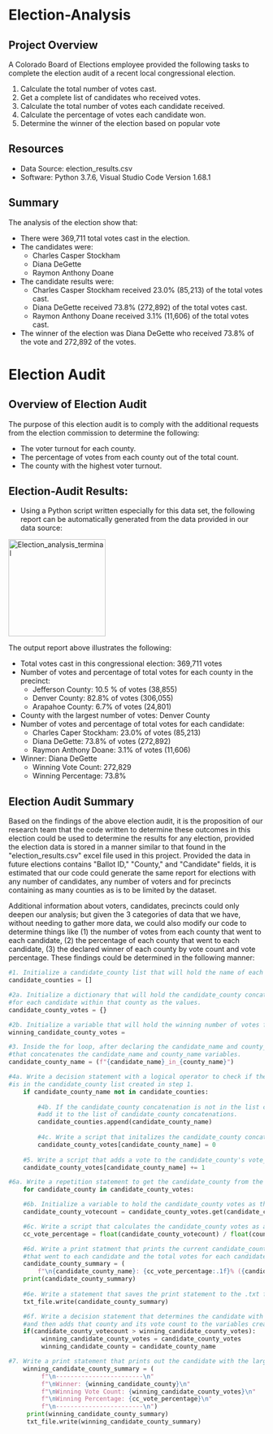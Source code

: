 # Election-Analysis

## Project Overview
A Colorado Board of Elections employee provided the following tasks to complete the election audit of a recent local congressional election.

1. Calculate the total number of votes cast.
2. Get a complete list of candidates who received votes.
3. Calculate the total number of votes each candidate received.
4. Calculate the percentage of votes each candidate won.
5. Determine the winner of the election based on popular vote

## Resources
- Data Source: election_results.csv
- Software: Python 3.7.6, Visual Studio Code Version 1.68.1

## Summary
The analysis of the election show that:
- There were 369,711 total votes cast in the election.
- The candidates were: 
  * Charles Casper Stockham
  * Diana DeGette
  * Raymon Anthony Doane 
- The candidate results were:
  * Charles Casper Stockham received 23.0% (85,213) of the total votes cast.
  * Diana DeGette received 73.8% (272,892) of the total votes cast.
  * Raymon Anthony Doane received 3.1% (11,606) of the total votes cast.
- The winner of the election was Diana DeGette who received 73.8% of the vote and 272,892 of the votes.

# Election Audit 
## Overview of Election Audit
The purpose of this election audit is to comply with the additional requests from the election commission to determine the following:
- The voter turnout for each county.
- The percentage of votes from each county out of the total count.
- The county with the highest voter turnout.

## Election-Audit Results:
- Using a Python script written especially for this data set, the following report can be automatically generated from the data provided in our data source:

<img width="191" alt="Election_analysis_terminal" src="https://user-images.githubusercontent.com/104729703/175219863-dc029ae7-c45e-4a65-8236-f56c74edfc63.png">

The output report above illustrates the following:
- Total votes cast in this congressional election: 369,711 votes
- Number of votes and percentage of total votes for each county in the precinct:
  * Jefferson County: 10.5 % of votes (38,855) 
  * Denver County: 82.8% of votes (306,055)
  * Arapahoe County: 6.7% of votes (24,801)
- County with the largest number of votes: Denver County
- Number of votes and percentage of total votes for each candidate:
  * Charles Caper Stockham: 23.0% of votes (85,213)
  * Diana DeGette: 73.8% of votes (272,892)
  * Raymon Anthony Doane: 3.1% of votes (11,606)
- Winner: Diana DeGette
  * Winning Vote Count: 272,829
  * Winning Percentage: 73.8%

## Election Audit Summary
Based on the findings of the above election audit, it is the proposition of our research team that the code written to determine these outcomes in this election could be used to determine the results for any election, provided the election data is stored in a manner similar to that found in the "election_results.csv" excel file used in this project. Provided the data in future elections contains "Ballot ID," "County," and "Candidate" fields, it is estimated that our code could generate the same report for elections with any number of candidates, any number of voters and for precincts containing as many counties as is to be limited by the dataset.

Additional information about voters, candidates, precincts could only deepen our analysis; but given the 3 categories of data that we have, without needing to gather more data, we could also modify our code to determine things like (1) the number of votes from each county that went to each candidate, (2) the percentage of each county that went to each candidate, (3) the declared winner of each county by vote count and vote percentage. These findings could be determined in the following manner:

```python
#1. Initialize a candidate_county list that will hold the name of each candidate concatenated with the name of a county.  
candidate_counties = []
```
```python
#2a. Initialize a dictionary that will hold the candidate_county concatenation as the key and number of votes cast   
#for each candidate within that county as the values.  
candidate_county_votes = {}
```
```python
#2b. Initialize a variable that will hold the winning number of votes for each candidate in a particular county.  
winning_candidate_county_votes =
```
```python
#3. Inside the for loop, after declaring the candidate_name and county_name variables, create a new variable (using an f-string)   
#that concatenates the candidate_name and county_name variables.  
candidate_county_name = (f"{candidate_name}_in_{county_name}")
```
```python
#4a. Write a decision statement with a logical operator to check if the candidate_county variable acquired in Step 3   
#is in the candidate_county list created in step 1.     
    if candidate_county_name not in candidate_counties:
   
        #4b. If the candidate_county concatenation is not in the list created in Step 1, 
        #add it to the list of candidate_county concatenations.  
        candidate_counties.append(candidate_county_name)
 
        #4c. Write a script that initalizes the candidate_county concatenation to zero.  
        candidate_county_votes[candidate_county_name] = 0
   
    #5. Write a script that adds a vote to the candidate_county's vote_count as you are looping through all the rows.  
    candidate_county_votes[candidate_county_name] += 1
```
```python
#6a. Write a repetition statement to get the candidate_county from the candidate_county dictionary that was created in step 2.  
    for candidate_county in candidate_county_votes:

    #6b. Initialize a variable to hold the candidate_county votes as they are retrieved from the candidate_county dictionary.  
    candidate_county_votecount = candidate_county_votes.get(candidate_county)

    #6c. Write a script that calculates the candidate_county votes as a percentage of the candidate_county total votes.  
    cc_vote_percentage = float(candidate_county_votecount) / float(county_vote) * 100`

    #6d. Write a print statment that prints the current candidate_county concatenation, the percentage of each county 
    #that went to each candidate and the total votes for each candidate in each county.  
    candidate_county_summary = (  
        f"\n{candidate_county_name}: {cc_vote_percentage:.1f}% ({candidate_county_votecount})\n")  
    print(candidate_county_summary)
   
    #6e. Write a statement that saves the print statement to the .txt file.  
    txt_file.write(candidate_county_summary)
```
```python
    #6f. Write a decision statement that determines the candidate with the largest vote count for each county   
    #and then adds that county and its vote count to the variables created in step 2b.  
    if(candidate_county_votecount > winning_candidate_county_votes):  
         winning_candidate_county_votes = candidate_county_votes  
         winning_candidate_county = candidate_county_name

#7. Write a print statement that prints out the candidate with the largest voter turnout for each county.  
    winning_candidate_county_summary = (  
         f"\n------------------------\n"  
         f"\nWinner: {winning_candidate_county}\n"  
         f"\nWinning Vote Count: {winning_candidate_county_votes}\n"  
         f"\nWinning Percentage: {cc_vote_percentage}\n"
         f"\n------------------------\n")
     print(winning_candidate_county_summary)  
     txt_file.write(winning_candidate_county_summary)
```
